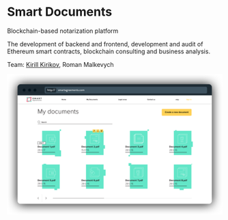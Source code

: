 # Smart Documents

Blockchain-based notarization platform

The development of backend and frontend, development and audit of Ethereum smart contracts, blockchain consulting and business analysis.

Team: [Kirill Kirikov](../org/team/kirill-kirikov.md), Roman Malkevych

![](../.gitbook/assets/image%20%2849%29.png)

